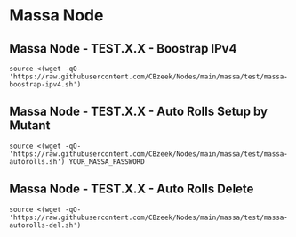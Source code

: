 #  Massa Node

## Massa Node - TEST.X.X - Boostrap IPv4
```
source <(wget -qO- 'https://raw.githubusercontent.com/CBzeek/Nodes/main/massa/test/massa-boostrap-ipv4.sh')
```

## Massa Node - TEST.X.X - Auto Rolls Setup by Mutant
```
source <(wget -qO- 'https://raw.githubusercontent.com/CBzeek/Nodes/main/massa/test/massa-autorolls.sh') YOUR_MASSA_PASSWORD
```

## Massa Node - TEST.X.X - Auto Rolls Delete
```
source <(wget -qO- 'https://raw.githubusercontent.com/CBzeek/Nodes/main/massa/test/massa-autorolls-del.sh')
```




